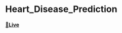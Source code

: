 # Heart_Disease_Prediction
### [🔴Live ](https://colab.research.google.com/drive/1PXL1dO91OTZ5O71_U7-9EBljbsHb9HsC?usp=sharing)
